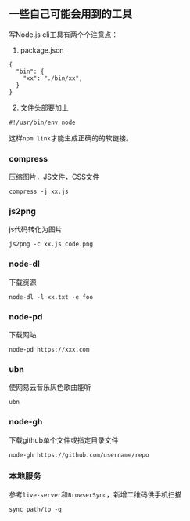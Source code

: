 ## 一些自己可能会用到的工具

写Node.js cli工具有两个个注意点：
1. package.json
```
{
  "bin": {
    "xx": "./bin/xx",
  }
}
```
2. 文件头部要加上
```
#!/usr/bin/env node
```
这样`npm link`才能生成正确的的软链接。


### compress
压缩图片，JS文件，CSS文件
```
compress -j xx.js
```

### js2png
js代码转化为图片
```
js2png -c xx.js code.png
```

### node-dl
下载资源
```
node-dl -l xx.txt -e foo
```

### node-pd
下载网站
```
node-pd https://xxx.com
```

### ubn
使网易云音乐灰色歌曲能听
```
ubn
```

### node-gh
下载github单个文件或指定目录文件
```
node-gh https://github.com/username/repo
```

### 本地服务
参考`live-server`和`BrowserSync`，新增二维码供手机扫描
```
sync path/to -q
```
